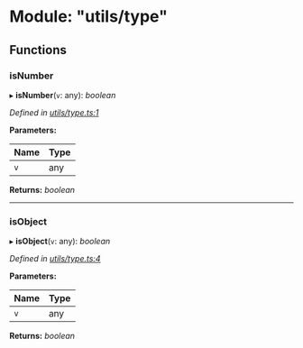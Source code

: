 # Module: "utils/type"

## Functions

###  isNumber

▸ **isNumber**(`v`: any): *boolean*

*Defined in [utils/type.ts:1](https://github.com/datatorch/geometry.js/blob/dcd046a/src/utils/type.ts#L1)*

**Parameters:**

Name | Type |
------ | ------ |
`v` | any |

**Returns:** *boolean*

___

###  isObject

▸ **isObject**(`v`: any): *boolean*

*Defined in [utils/type.ts:4](https://github.com/datatorch/geometry.js/blob/dcd046a/src/utils/type.ts#L4)*

**Parameters:**

Name | Type |
------ | ------ |
`v` | any |

**Returns:** *boolean*
